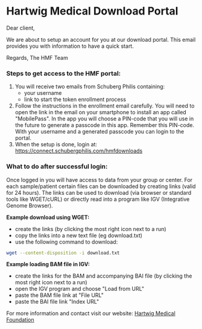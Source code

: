 # Hartwig Medical Download Portal

Dear client,

We are about to setup an account for you at our download portal. This email provides you with information to have a quick start.

Regards,
The HMF Team


### Steps to get access to the HMF portal:
1. You will receive two emails from Schuberg Philis containing:
    - your username
    - link to start the token enrollment process
2. Follow the instructions in the enrollment email carefully. You will need to open the link in the email on your smartphone to install an app called "MobilePass". In the app you will choose a PIN-code that you will use in the future to generate a passcode in this app. Remember this PIN-code. With your username and a generated passcode you can login to the portal.
3. When the setup is done, login at: https://connect.schubergphilis.com/hmfdownloads

### What to do after successful login:
Once logged in you will have access to data from your group or center. For each sample/patient certain files can be downloaded by creating links (valid for 24 hours). The links can be used to download (via browser or standard tools like WGET/cURL) or directly read into a program like IGV (Integrative Genome Browser).

**Example download using WGET:**
- create the links (by clicking the most right icon next to a run)
- copy the links into a new text file (eg download.txt)
- use the following command to download: 
```sh
wget --content-disposition -i download.txt
```

**Example loading BAM file in IGV:**
- create the links for the BAM and accompanying BAI file (by clicking the most right icon next to a run)
- open the IGV program and choose "Load from URL"
- paste the BAM file link at "File URL"
- paste the BAI file link "Index URL"

For more information and contact visit our website:
[Hartwig Medical Foundation](https://www.hartwigmedicalfoundation.nl)

